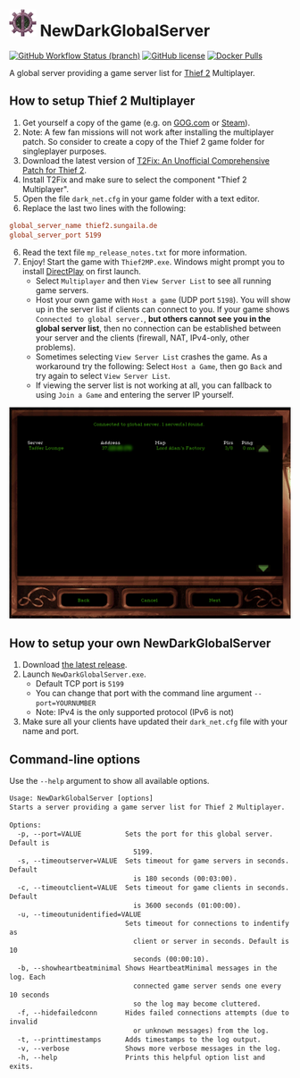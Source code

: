 # ![NewDarkGlobalServer Logo](https://raw.githubusercontent.com/sungaila/NewDarkGlobalServer/master/Icon.png) NewDarkGlobalServer

[![GitHub Workflow Status (branch)](https://img.shields.io/github/actions/workflow/status/sungaila/NewDarkGlobalServer/dotnet.yml?branch=master&style=flat-square)](https://github.com/sungaila/NewDarkGlobalServer/actions/workflows/dotnet.yml)
[![GitHub license](https://img.shields.io/github/license/sungaila/NewDarkGlobalServer?style=flat-square)](https://github.com/sungaila/NewDarkGlobalServer/blob/master/LICENSE)
[![Docker Pulls](https://img.shields.io/docker/pulls/sungaila/newdarkglobalserver?style=flat-square)](https://hub.docker.com/r/sungaila/newdarkglobalserver)

A global server providing a game server list for [Thief 2](https://en.wikipedia.org/wiki/Thief_II) Multiplayer.

## How to setup Thief 2 Multiplayer
1. Get yourself a copy of the game (e.g. on [GOG.com](https://www.gog.com/de/game/thief_2_the_metal_age) or [Steam](https://store.steampowered.com/app/211740/Thief_II_The_Metal_Age/)).
2. Note: A few fan missions will not work after installing the multiplayer patch. So consider to create a copy of the Thief 2 game folder for singleplayer purposes.
3. Download the latest version of [T2Fix: An Unofficial Comprehensive Patch for Thief 2](https://github.com/Xanfre/T2Fix/releases).
4. Install T2Fix and make sure to select the component "Thief 2 Multiplayer".
5. Open the file `dark_net.cfg` in your game folder with a text editor.
6. Replace the last two lines with the following:
```ini
global_server_name thief2.sungaila.de
global_server_port 5199
```
6. Read the text file `mp_release_notes.txt` for more information.
7. Enjoy! Start the game with `Thief2MP.exe`. Windows might prompt you to install [DirectPlay](https://en.wikipedia.org/wiki/DirectPlay) on first launch.
    - Select `Multiplayer` and then `View Server List` to see all running game servers.
    - Host your own game with `Host a game` (UDP port `5198`). You will show up in the server list if clients can connect to you. If your game shows `Connected to global server.`, **but others cannot see you in the global server list**, then no connection can be established between your server and the clients (firewall, NAT, IPv4-only, other problems).
    - Sometimes selecting `View Server List` crashes the game. As a workaround try the following: Select `Host a Game`, then go `Back` and try again to select `View Server List`.
    - If viewing the server list is not working at all, you can fallback to using `Join a Game` and entering the server IP yourself.

<p align="center"><img src="https://raw.githubusercontent.com/sungaila/NewDarkGlobalServer/refs/heads/master/etc/GlobalServerList.png" width="600" alt="Screenshot of the global server list"></p>

## How to setup your own NewDarkGlobalServer
1. Download [the latest release](https://github.com/sungaila/NewDarkGlobalServer/releases).
2. Launch `NewDarkGlobalServer.exe`.
    - Default TCP port is `5199`
    - You can change that port with the command line argument `--port=YOURNUMBER`
    - Note: IPv4 is the only supported protocol (IPv6 is not)
3. Make sure all your clients have updated their `dark_net.cfg` file with your name and port.

## Command-line options
Use the `--help` argument to show all available options.
```
Usage: NewDarkGlobalServer [options]
Starts a server providing a game server list for Thief 2 Multiplayer.

Options:
  -p, --port=VALUE           Sets the port for this global server. Default is
                               5199.
  -s, --timeoutserver=VALUE  Sets timeout for game servers in seconds. Default
                               is 180 seconds (00:03:00).
  -c, --timeoutclient=VALUE  Sets timeout for game clients in seconds. Default
                               is 3600 seconds (01:00:00).
  -u, --timeoutunidentified=VALUE
                             Sets timeout for connections to indentify as
                               client or server in seconds. Default is 10
                               seconds (00:00:10).
  -b, --showheartbeatminimal Shows HeartbeatMinimal messages in the log. Each
                               connected game server sends one every 10 seconds
                               so the log may become cluttered.
  -f, --hidefailedconn       Hides failed connections attempts (due to invalid
                               or unknown messages) from the log.
  -t, --printtimestamps      Adds timestamps to the log output.
  -v, --verbose              Shows more verbose messages in the log.
  -h, --help                 Prints this helpful option list and exits.
```
